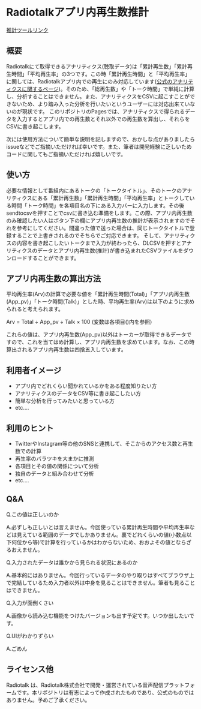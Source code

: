 # Radiotalkアプリ内再生数推計

[推計ツールリンク](https://inaka2astray.github.io/Rtalk_analysis2csv/)

## 概要
Radiotalkにて取得できるアナリティクス(聴取データ)は「累計再生数」「累計再生時間」「平均再生率」の3つです。この時「累計再生時間」と「平均再生率」に関しては、Radiotalkアプリ内での再生にのみ対応しています([公式のアナリティクスに関するページ](https://radiotalk.jp/articles/analytics))。そのため、「総再生数」や「トーク時間」で単純に計算し、分析することはできません。また、アナリティクスをCSVに起こすことができないため、より踏み入った分析を行いたいというユーザーには対応出来ていないのが現状です。
このリポジトリのPagesでは、アナリティクスで得られるデータを入力するとアプリ内での再生数とそれ以外での再生数を算出し、それらをCSVに書き起こします。

次には使用方法について簡単な説明を記しますので、おかしな点がありましたらissueなどでご指摘いただければ幸いです。また、筆者は開発経験に乏しいためコードに関してもご指摘いただければ嬉しいです。

## 使い方
必要な情報として番組内にあるトークの「トークタイトル」、そのトークのアナリティクスにある「累計再生数」「累計再生時間」「平均再生率」とトークしている時間「トーク時間」を各項目名の下にある入力バーに入力します。その後sendtocsvを押すことでcsvに書き込む準備をします。この際、アプリ内再生数のみ確認したい人はボタン下の欄にアプリ内再生数の推計が表示されますのでそれを参考にしてください。間違った値で送った場合は、同じトークタイトルで登録することで上書きされるのでそちらでご対応できます。
そして、アナリティクスの内容を書き起こしたいトークまで入力が終わったら、DLCSVを押すとアナリティクスのデータとアプリ内再生数(推計)が書き込まれたCSVファイルをダウンロードすることができます。

## アプリ内再生数の算出方法
平均再生率(Arv)の計算で必要な値を「累計再生時間(Total)」「アプリ内再生数(App_pv)」「トーク時間(Talk)」とした時、平均再生率(Arv)は以下のように求められると考えられます。

Arv = Total ÷ App_pv ÷ Talk × 100 (変数は各項目()内を参照)

これらの値は、アプリ内再生数(App_pv)以外はトーカーが取得できるデータですので、これを当てはめ計算し、アプリ内再生数を求めています。なお、この時算出されるアプリ内再生数は四捨五入しています。

## 利用者イメージ
* アプリ内でどれくらい聞かれているかをある程度知りたい方
* アナリティクスのデータをCSV等に書き起こしたい方
* 簡単な分析を行ってみたいと思っている方
* etc....

## 利用のヒント
* TwitterやInstagram等の他のSNSと連携して、そこからのアクセス数と再生数での計算
* 再生率のバラツキを大まかに推測
* 各項目とその値の関係について分析
* 独自のデータと組み合わせて分析
* etc....

## Q&A
 Q.この値は正しいのか

 A.必ずしも正しいとは言えません。今回使っている累計再生時間や平均再生率などは見えている範囲のデータでしかありません。裏でどれくらいの値(小数点以下何位から等)で計算を行っているかはわからないため、おおよその値とならざるおえません。

 Q.入力されたデータは誰かから見られる状況にあるのか

 A.基本的にはありません。今回行っているデータのやり取りはすべてブラウザ上で完結しているため入力者以外は中身を見ることはできません。筆者も見ることはできません。

 Q.入力が面倒くさい

 A.画像から読み込む機能をつけたバージョンも出す予定です。いつか出したいです。

 Q.UIがわかりずらい

 A.ごめん

## ライセンス他
Radiotalk は、Radiotalk株式会社で開発・運営されている音声配信プラットフォームです。本リポジトリは有志によって作成されたものであり、公式のものではありません。予めご了承ください。

